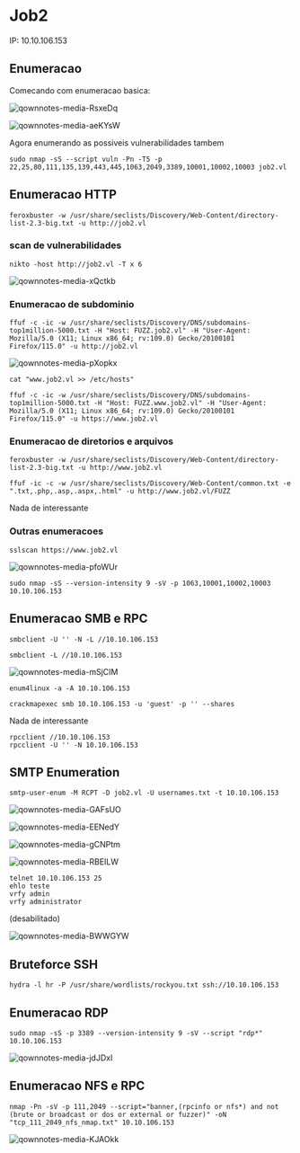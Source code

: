 Job2
========================
IP: 10.10.106.153

## Enumeracao

Comecando com enumeracao basica:

![qownnotes-media-RsxeDq](../../../../media/qownnotes-media-RsxeDq.png)

![qownnotes-media-aeKYsW](../../../../media/qownnotes-media-aeKYsW.png)

Agora enumerando as possiveis vulnerabilidades tambem

    sudo nmap -sS --script vuln -Pn -T5 -p 22,25,80,111,135,139,443,445,1063,2049,3389,10001,10002,10003 job2.vl


## Enumeracao HTTP 

    feroxbuster -w /usr/share/seclists/Discovery/Web-Content/directory-list-2.3-big.txt -u http://job2.vl

### scan de vulnerabilidades

    nikto -host http://job2.vl -T x 6

![qownnotes-media-xQctkb](../../../../media/qownnotes-media-xQctkb.png)

### Enumeracao de subdominio

    ffuf -c -ic -w /usr/share/seclists/Discovery/DNS/subdomains-top1million-5000.txt -H "Host: FUZZ.job2.vl" -H "User-Agent: Mozilla/5.0 (X11; Linux x86_64; rv:109.0) Gecko/20100101 Firefox/115.0" -u http://job2.vl

![qownnotes-media-pXopkx](../../../../media/qownnotes-media-pXopkx.png)

    cat "www.job2.vl >> /etc/hosts"

    ffuf -c -ic -w /usr/share/seclists/Discovery/DNS/subdomains-top1million-5000.txt -H "Host: FUZZ.www.job2.vl" -H "User-Agent: Mozilla/5.0 (X11; Linux x86_64; rv:109.0) Gecko/20100101 Firefox/115.0" -u https://www.job2.vl



### Enumeracao de diretorios e arquivos

    feroxbuster -w /usr/share/seclists/Discovery/Web-Content/directory-list-2.3-big.txt -u http://www.job2.vl

    ffuf -ic -c -w /usr/share/seclists/Discovery/Web-Content/common.txt -e ".txt,.php,.asp,.aspx,.html" -u http://www.job2.vl/FUZZ

Nada de interessante

### Outras enumeracoes

    sslscan https://www.job2.vl

![qownnotes-media-pfoWUr](../../../../media/qownnotes-media-pfoWUr.png)

    sudo nmap -sS --version-intensity 9 -sV -p 1063,10001,10002,10003 10.10.106.153

## Enumeracao SMB e RPC

    smbclient -U '' -N -L //10.10.106.153
    
    smbclient -L //10.10.106.153

![qownnotes-media-mSjCIM](../../../../media/qownnotes-media-mSjCIM.png)

    enum4linux -a -A 10.10.106.153
    
    crackmapexec smb 10.10.106.153 -u 'guest' -p '' --shares

Nada de interessante
    
    rpcclient //10.10.106.153
    rpcclient -U '' -N 10.10.106.153

## SMTP Enumeration

    smtp-user-enum -M RCPT -D job2.vl -U usernames.txt -t 10.10.106.153

![qownnotes-media-GAFsUO](../../../../media/qownnotes-media-GAFsUO.png)


![qownnotes-media-EENedY](../../../../media/qownnotes-media-EENedY.png)

![qownnotes-media-gCNPtm](../../../../media/qownnotes-media-gCNPtm.png)

![qownnotes-media-RBEILW](../../../../media/qownnotes-media-RBEILW.png)

    telnet 10.10.106.153 25
    ehlo teste
    vrfy admin
    vrfy administrator
(desabilitado)

![qownnotes-media-BWWGYW](../../../../media/qownnotes-media-BWWGYW.png)

## Bruteforce SSH

    hydra -l hr -P /usr/share/wordlists/rockyou.txt ssh://10.10.106.153

## Enumeracao RDP

    sudo nmap -sS -p 3389 --version-intensity 9 -sV --script "rdp*" 10.10.106.153

![qownnotes-media-jdJDxI](../../../../media/qownnotes-media-jdJDxI.png)

## Enumeracao NFS e RPC

    nmap -Pn -sV -p 111,2049 --script="banner,(rpcinfo or nfs*) and not (brute or broadcast or dos or external or fuzzer)" -oN "tcp_111_2049_nfs_nmap.txt" 10.10.106.153

![qownnotes-media-KJAOkk](../../../../media/qownnotes-media-KJAOkk.png)

